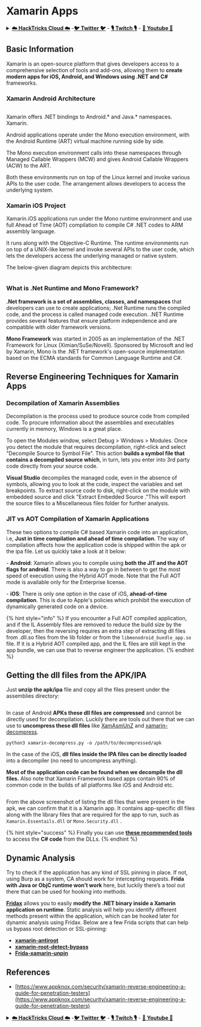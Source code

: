 # Xamarin Apps

<details>

<summary><a href="https://cloud.hacktricks.xyz/pentesting-cloud/pentesting-cloud-methodology"><strong>☁️ HackTricks Cloud ☁️</strong></a> -<a href="https://twitter.com/hacktricks_live"><strong>🐦 Twitter 🐦</strong></a> - <a href="https://www.twitch.tv/hacktricks_live/schedule"><strong>🎙️ Twitch 🎙️</strong></a> - <a href="https://www.youtube.com/@hacktricks_LIVE"><strong>🎥 Youtube 🎥</strong></a></summary>

* Do you work in a **cybersecurity company**? Do you want to see your **company advertised in HackTricks**? or do you want to have access to the **latest version of the PEASS or download HackTricks in PDF**? Check the [**SUBSCRIPTION PLANS**](https://github.com/sponsors/carlospolop)!
* Discover [**The PEASS Family**](https://opensea.io/collection/the-peass-family), our collection of exclusive [**NFTs**](https://opensea.io/collection/the-peass-family)
* Get the [**official PEASS & HackTricks swag**](https://peass.creator-spring.com)
* **Join the** [**💬**](https://emojipedia.org/speech-balloon/) [**Discord group**](https://discord.gg/hRep4RUj7f) or the [**telegram group**](https://t.me/peass) or **follow** me on **Twitter** [**🐦**](https://github.com/carlospolop/hacktricks/tree/7af18b62b3bdc423e11444677a6a73d4043511e9/\[https:/emojipedia.org/bird/README.md)[**@carlospolopm**](https://twitter.com/hacktricks\_live)**.**
* **Share your hacking tricks by submitting PRs to the** [**hacktricks repo**](https://github.com/carlospolop/hacktricks) **and** [**hacktricks-cloud repo**](https://github.com/carlospolop/hacktricks-cloud).

</details>

## **Basic Information**

Xamarin is an open-source platform that gives developers access to a comprehensive selection of tools and add-ons, allowing them to **create modern apps for iOS, Android, and Windows using .NET and C#** frameworks.

### Xamarin Android Architecture&#x20;

<figure><img src="../.gitbook/assets/image (3) (1).png" alt=""><figcaption></figcaption></figure>

Xamarin offers .NET bindings to Android.\* and Java.\* namespaces. Xamarin.

Android applications operate under the Mono execution environment, with the Android Runtime (ART) virtual machine running side by side.

The Mono execution environment calls into these namespaces through Managed Callable Wrappers (MCW) and gives Android Callable Wrappers (ACW) to the ART.

Both these environments run on top of the Linux kernel and invoke various APIs to the user code. The arrangement allows developers to access the underlying system.

### Xamarin iOS Project

Xamarin.iOS applications run under the Mono runtime environment and use full Ahead of Time (AOT) compilation to compile C# .NET codes to ARM assembly language.

It runs along with the Objective-C Runtime. The runtime environments run on top of a UNIX-like kernel and invoke several APIs to the user code, which lets the developers access the underlying managed or native system.&#x20;

The below-given diagram depicts this architecture:

<figure><img src="../.gitbook/assets/image (1) (1) (1).png" alt=""><figcaption></figcaption></figure>

### What is .Net Runtime and Mono Framework?

**.Net framework is a set of assemblies, classes, and namespaces** that developers can use to create applications; .Net Runtime runs the compiled code, and the process is called managed code execution.  .NET Runtime provides several features that ensure platform independence and are compatible with older framework versions.

**Mono Framework** was started in 2005 as an implementation of the .NET Framework for Linux (Ximian/SuSe/Novell). Sponsored by Microsoft and led by Xamarin, Mono is the .NET framework's open-source implementation based on the ECMA standards for Common Language Runtime and C#.&#x20;



## Reverse Engineering Techniques for Xamarin Apps

### Decompilation of Xamarin Assemblies

Decompilation is the process used to produce source code from compiled code. To procure information about the assemblies and executables currently in memory, Windows is a great place.

To open the Modules window, select Debug > Windows > Modules. Once you detect the module that requires decompilation, right-click and select "Decompile Source to Symbol File". This action **builds a symbol file that contains a decompiled source which**, in turn, lets you enter into 3rd party code directly from your source code.

**Visual Studio** decompiles the managed code, even in the absence of symbols, allowing you to look at the code, inspect the variables and set breakpoints. To extract source code to disk, right-click on the module with embedded source and click "Extract Embedded Source ."This will export the source files to a Miscellaneous files folder for further analysis.

### JIT vs AOT Compilation of Xamarin Applications

These two options to compile C# based Xamarin code into an application, i.e, **Just in time compilation and ahead of time compilation**. The way of compilation affects how the application code is shipped within the apk or the ipa file.  Let us quickly take a look at it below:

\- **Android**: Xamarin allows you to compile using **both the JIT and the AOT flags for android**. There is also a way to go in between to get the most speed of execution using the Hybrid AOT mode. Note that the Full AOT mode is available only for the Enterprise license.

\- **iOS**: There is only one option in the case of iOS, **ahead-of-time compilation**. This is due to Apple's policies which prohibit the execution of dynamically generated code on a device.

{% hint style="info" %}
If you encounter a Full AOT compiled application, and if the IL Assembly files are removed to reduce the build size by the developer, then the reversing requires an extra step of extracting dll files from .dll.so files from the lib folder or from the `libmonodroid_bundle_app.so` file. If it is a Hybrid AOT compiled app, and the IL files are still kept in the app bundle, we can use that to reverse engineer the application.
{% endhint %}

## Getting the dll files from the APK/IPA

Just **unzip the apk/ipa** file and copy all the files present under the assemblies directory:

<figure><img src="../.gitbook/assets/image (2) (1) (1).png" alt=""><figcaption></figcaption></figure>

In case of Android **APKs these dll files are compressed** and cannot be directly used for decompilation. Luckily there are tools out there that we can use to **uncompress these dll files** like [XamAsmUnZ](https://github.com/cihansol/XamAsmUnZ) and [xamarin-decompress](https://github.com/NickstaDB/xamarin-decompress).

```
python3 xamarin-decompress.py -o /path/to/decompressed/apk
```

In the case of the iOS, **dll files inside the IPA files can be directly loaded** into a decompiler (no need to uncompress anything).

**Most of the application code can be found when we decompile the dll files.**  Also note that Xamarin Framework based apps contain 90% of common code in the builds of all platforms like iOS and Android etc.&#x20;

<figure><img src="../.gitbook/assets/image (3) (1) (1).png" alt=""><figcaption></figcaption></figure>

From the above screenshot of listing the dll files that were present in the apk, we can confirm that it is a Xamarin app. It contains app-specific dll files along with the library files that are required for the app to run, such as `Xamarin.Essentails.dll` or `Mono.Security.dll` .

{% hint style="success" %}
Finally you can use [**these recommended tools**](../reversing/reversing-tools-basic-methods/#net-decompiler) to access the **C# code** from the DLLs.
{% endhint %}

## Dynamic Analysis

Try to check if the application has any kind of SSL pinning in place. If not, using Burp as a system, CA should work for intercepting requests. **Frida with Java or ObjC runtime won’t work** here, but luckily there’s a tool out there that can be used for hooking into methods.

[**Fridax**](https://github.com/NorthwaveSecurity/fridax) allows you to easily **modify the .NET binary inside a Xamarin application on runtime**. Static analysis will help you identify different methods present within the application, which can be hooked later for dynamic analysis using Fridax. Below are a few Frida scripts that can help us bypass root detection or SSL-pinning:

* [**xamarin-antiroot**](https://codeshare.frida.re/@Gand3lf/xamarin-antiroot/)
* [**xamarin-root-detect-bypass**](https://codeshare.frida.re/@nuschpl/xamarin-root-detect-bypass/)
* [**Frida-xamarin-unpin**](https://github.com/GoSecure/frida-xamarin-unpin)

## References

* [https://www.appknox.com/security/xamarin-reverse-engineering-a-guide-for-penetration-testers](https://www.appknox.com/security/xamarin-reverse-engineering-a-guide-for-penetration-testers)

<details>

<summary><a href="https://cloud.hacktricks.xyz/pentesting-cloud/pentesting-cloud-methodology"><strong>☁️ HackTricks Cloud ☁️</strong></a> -<a href="https://twitter.com/hacktricks_live"><strong>🐦 Twitter 🐦</strong></a> - <a href="https://www.twitch.tv/hacktricks_live/schedule"><strong>🎙️ Twitch 🎙️</strong></a> - <a href="https://www.youtube.com/@hacktricks_LIVE"><strong>🎥 Youtube 🎥</strong></a></summary>

* Do you work in a **cybersecurity company**? Do you want to see your **company advertised in HackTricks**? or do you want to have access to the **latest version of the PEASS or download HackTricks in PDF**? Check the [**SUBSCRIPTION PLANS**](https://github.com/sponsors/carlospolop)!
* Discover [**The PEASS Family**](https://opensea.io/collection/the-peass-family), our collection of exclusive [**NFTs**](https://opensea.io/collection/the-peass-family)
* Get the [**official PEASS & HackTricks swag**](https://peass.creator-spring.com)
* **Join the** [**💬**](https://emojipedia.org/speech-balloon/) [**Discord group**](https://discord.gg/hRep4RUj7f) or the [**telegram group**](https://t.me/peass) or **follow** me on **Twitter** [**🐦**](https://github.com/carlospolop/hacktricks/tree/7af18b62b3bdc423e11444677a6a73d4043511e9/\[https:/emojipedia.org/bird/README.md)[**@carlospolopm**](https://twitter.com/hacktricks\_live)**.**
* **Share your hacking tricks by submitting PRs to the** [**hacktricks repo**](https://github.com/carlospolop/hacktricks) **and** [**hacktricks-cloud repo**](https://github.com/carlospolop/hacktricks-cloud).

</details>
